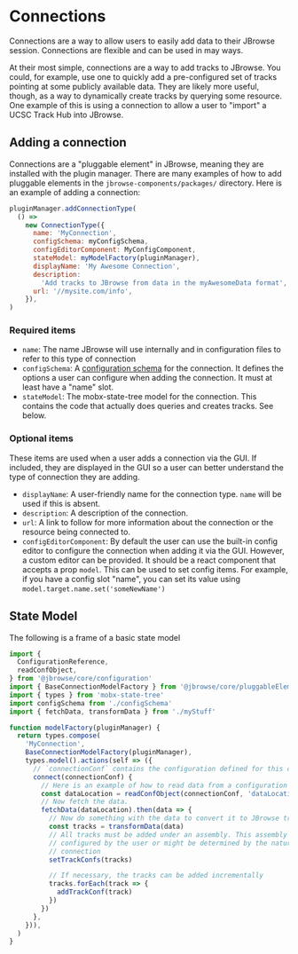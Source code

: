 # Connections

Connections are a way to allow users to easily add data to their JBrowse
session. Connections are flexible and can be used in may ways.

At their most simple, connections are a way to add tracks to JBrowse. You could,
for example, use one to quickly add a pre-configured set of tracks pointing at
some publicly available data. They are likely more useful, though, as a way to
dynamically create tracks by querying some resource. One example of this is
using a connection to allow a user to "import" a UCSC Track Hub into JBrowse.

## Adding a connection

Connections are a "pluggable element" in JBrowse, meaning they are installed
with the plugin manager. There are many examples of how to add pluggable
elements in the `jbrowse-components/packages/` directory. Here is an example of
adding a connection:

```js
pluginManager.addConnectionType(
  () =>
    new ConnectionType({
      name: 'MyConnection',
      configSchema: myConfigSchema,
      configEditorComponent: MyConfigComponent,
      stateModel: myModelFactory(pluginManager),
      displayName: 'My Awesome Connection',
      description:
        'Add tracks to JBrowse from data in the myAwesomeData format',
      url: '//mysite.com/info',
    }),
)
```

### Required items

- `name`: The name JBrowse will use internally and in configuration files to
  refer to this type of connection
- `configSchema`: A [configuration schema](../configuration/README.md) for the
  connection. It defines the options a user can configure when adding the
  connection. It must at least have a "name" slot.
- `stateModel`: The mobx-state-tree model for the connection. This contains the
  code that actually does queries and creates tracks. See below.

### Optional items

These items are used when a user adds a connection via the GUI. If included,
they are displayed in the GUI so a user can better understand the type of
connection they are adding.

- `displayName`: A user-friendly name for the connection type. `name` will be
  used if this is absent.
- `description`: A description of the connection.
- `url`: A link to follow for more information about the connection or the
  resource being connected to.
- `configEditorComponent`: By default the user can use the built-in config
  editor to configure the connection when adding it via the GUI. However, a
  custom editor can be provided. It should be a react component that accepts a
  prop `model`. This can be used to set config items. For example, if you have a
  config slot "name", you can set its value using `model.target.name.set('someNewName')`

## State Model

The following is a frame of a basic state model

```js
import {
  ConfigurationReference,
  readConfObject,
} from '@jbrowse/core/configuration'
import { BaseConnectionModelFactory } from '@jbrowse/core/pluggableElementTypes/models'
import { types } from 'mobx-state-tree'
import configSchema from './configSchema'
import { fetchData, transformData } from './myStuff'

function modelFactory(pluginManager) {
  return types.compose(
    'MyConnection',
    BaseConnectionModelFactory(pluginManager),
    types.model().actions(self => ({
      // `connectionConf` contains the configuration defined for this connection
      connect(connectionConf) {
        // Here is an example of how to read data from a configuration
        const dataLocation = readConfObject(connectionConf, 'dataLocation')
        // Now fetch the data.
        fetchData(dataLocation).then(data => {
          // Now do something with the data to convert it to JBrowse tracks
          const tracks = transformData(data)
          // All tracks must be added under an assembly. This assembly might be
          // configured by the user or might be determined by the nature of the
          // connection
          setTrackConfs(tracks)

          // If necessary, the tracks can be added incrementally
          tracks.forEach(track => {
            addTrackConf(track)
          })
        })
      },
    })),
  )
}
```
